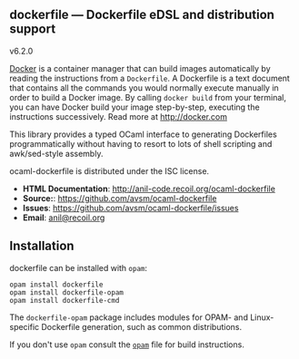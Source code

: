 dockerfile —  Dockerfile eDSL and distribution support
-----------------------------------------------------
v6.2.0

[Docker](http://docker.com) is a container manager that can build images
automatically by reading the instructions from a `Dockerfile`. A Dockerfile is
a text document that contains all the commands you would normally execute
manually in order to build a Docker image. By calling `docker build` from your
terminal, you can have Docker build your image step-by-step, executing the
instructions successively.  Read more at <http://docker.com>

This library provides a typed OCaml interface to generating Dockerfiles
programmatically without having to resort to lots of shell scripting and
awk/sed-style assembly.

ocaml-dockerfile is distributed under the ISC license.

- **HTML Documentation**: <http://anil-code.recoil.org/ocaml-dockerfile>
- **Source:**: <https://github.com/avsm/ocaml-dockerfile>
- **Issues**: <https://github.com/avsm/ocaml-dockerfile/issues>
- **Email**: <anil@recoil.org>

## Installation

dockerfile can be installed with `opam`:

    opam install dockerfile
    opam install dockerfile-opam
    opam install dockerfile-cmd

The `dockerfile-opam` package includes modules for OPAM- and Linux-specific
Dockerfile generation, such as common distributions.

If you don't use `opam` consult the [`opam`](opam) file for build
instructions.
